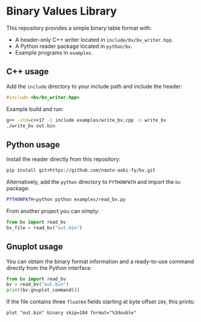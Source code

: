 # Binary Values Library

This repository provides a simple binary table format with:

- A header-only C++ writer located in `include/bv/bv_writer.hpp`.
- A Python reader package located in `python/bv`.
- Example programs in `examples`.

## C++ usage

Add the `include` directory to your include path and include the header:

```cpp
#include <bv/bv_writer.hpp>
```

Example build and run:

```bash
g++ -std=c++17 -I include examples/write_bv.cpp -o write_bv
./write_bv out.bin
```

## Python usage

Install the reader directly from this repository:

```bash
pip install git+https://github.com/naoto-aoki-fy/bv.git
```

Alternatively, add the `python` directory to `PYTHONPATH` and import the `bv` package:

```bash
PYTHONPATH=python python examples/read_bv.py
```

From another project you can simply:

```python
from bv import read_bv
bv_file = read_bv("out.bin")
```

## Gnuplot usage

You can obtain the binary format information and a ready-to-use command directly from the Python interface:
```python
from bv import read_bv
bv = read_bv("out.bin")
print(bv.gnuplot_command())
```
If the file contains three `float64` fields starting at byte offset `104`, this prints:
```gnuplot
plot "out.bin" binary skip=104 format="%3double"
```
